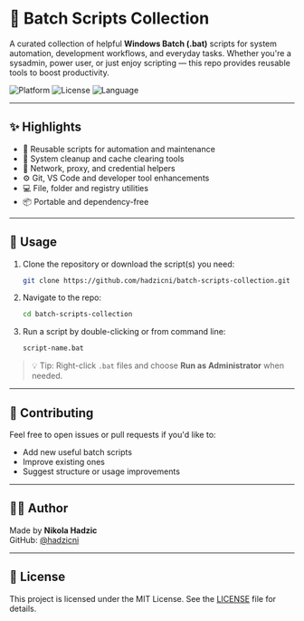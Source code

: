# 🧩 Batch Scripts Collection

A curated collection of helpful **Windows Batch (.bat)** scripts for system automation, development workflows, and everyday tasks. Whether you're a sysadmin, power user, or just enjoy scripting — this repo provides reusable tools to boost productivity.

![Platform](https://img.shields.io/badge/platform-Windows-lightgrey)
![License](https://img.shields.io/badge/license-MIT-green)
![Language](https://img.shields.io/badge/language-Batch-blue)

---

## ✨ Highlights

- 🔁 Reusable scripts for automation and maintenance
- 🧹 System cleanup and cache clearing tools
- 🔐 Network, proxy, and credential helpers
- ⚙️ Git, VS Code and developer tool enhancements
- 💻 File, folder and registry utilities
- 📦 Portable and dependency-free

---

## 🚀 Usage

1. Clone the repository or download the script(s) you need:

   ```bash
   git clone https://github.com/hadzicni/batch-scripts-collection.git
   ```

2. Navigate to the repo:

   ```bash
   cd batch-scripts-collection
   ```

3. Run a script by double-clicking or from command line:

   ```cmd
   script-name.bat
   ```

> 💡 Tip: Right-click `.bat` files and choose **Run as Administrator** when needed.

---

## 🤝 Contributing

Feel free to open issues or pull requests if you'd like to:

- Add new useful batch scripts
- Improve existing ones
- Suggest structure or usage improvements

---

## 👨‍💻 Author

Made by **Nikola Hadzic**  
GitHub: [@hadzicni](https://github.com/hadzicni)

---

## 📄 License

This project is licensed under the MIT License. See the [LICENSE](./LICENSE) file for details.
